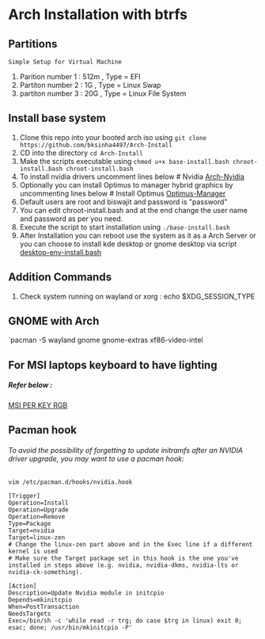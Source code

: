 # Arch Installation with btrfs
## Partitions
`Simple Setup for Virtual Machine`
1. Parition number 1 : 512m , Type = EFI
2. Partiton number 2 : 1G , Type = Linux Swap
3. partiton number 3 : 20G , Type = Linux File System

## Install base system
1. Clone this repo into your booted arch iso using `git clone https://github.com/bksinha4497/Arch-Install`
2. CD into the directory `cd Arch-Install`
3. Make the scripts executable using `chmod u+x base-install.bash chroot-install.bash chroot-install.bash`
4. To install nvidia drivers uncomment lines below # Nvidia 
  [Arch-Nvidia](https://wiki.archlinux.org/index.php/NVIDIA#Installation)
5. Optionally you can install Optimus to manager hybrid graphics by uncommenting lines below # Install Optimus 
  [Optimus-Manager](https://github.com/Askannz/optimus-manager)
6. Default users are root and biswajit and password is "password" 
7. You can edit chroot-install.bash and at the end change the user name and password as per you need.
8. Execute the script to start installation using `./base-install.bash`
9. After Installation you can reboot use the system as it as a Arch Server or you can choose to install kde desktop or gnome desktop via script
  [desktop-env-install.bash](https://github.com/bksinha4497/Arch-Install/blob/main/desktop-env-install.bash)

## Addition Commands

1. Check system running on wayland or xorg : echo $XDG_SESSION_TYPE

## GNOME with Arch

`pacman -S wayland gnome gnome-extras xf86-video-intel

## For MSI laptops keyboard to have lighting

##### Refer below : 

[MSI PER KEY RGB](https://github.com/bksinha4497/msi-perkeyrgb)

## Pacman hook
###### To avoid the possibility of forgetting to update initramfs after an NVIDIA driver upgrade, you may want to use a pacman hook:

`vim /etc/pacman.d/hooks/nvidia.hook`
```
[Trigger]
Operation=Install
Operation=Upgrade
Operation=Remove
Type=Package
Target=nvidia
Target=linux-zen
# Change the linux-zen part above and in the Exec line if a different kernel is used
# Make sure the Target package set in this hook is the one you've installed in steps above (e.g. nvidia, nvidia-dkms, nvidia-lts or nvidia-ck-something).

[Action]
Description=Update Nvidia module in initcpio
Depends=mkinitcpio
When=PostTransaction
NeedsTargets
Exec=/bin/sh -c 'while read -r trg; do case $trg in linux) exit 0; esac; done; /usr/bin/mkinitcpio -P'
```
